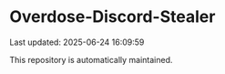 # Overdose-Discord-Stealer

Last updated: 2025-06-24 16:09:59

This repository is automatically maintained.
